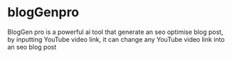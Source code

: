 # blogGenpro
BlogGen pro is a powerful ai tool that generate an seo optimise blog post, by inputting YouTube video link, it can change any YouTube video link into an seo blog post 
